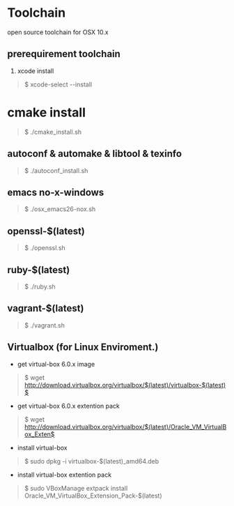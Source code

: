 Toolchain
=========

open source toolchain for OSX 10.x

## prerequirement toolchain
1. xcode install
> $ xcode-select --install

# cmake install
> $ ./cmake_install.sh

## autoconf & automake & libtool & texinfo
> $ ./autoconf_install.sh

## emacs no-x-windows
> $ ./osx_emacs26-nox.sh


## openssl-$(latest)
> $ ./openssl.sh

## ruby-$(latest)
> $ ./ruby.sh

## vagrant-$(latest)
> $ ./vagrant.sh

## Virtualbox (for Linux Enviroment.)
* get virtual-box 6.0.x image
> $ wget http://download.virtualbox.org/virtualbox/$(latest)/virtualbox-$(latest)$
* get virtual-box 6.0.x extention pack
> $ wget http://download.virtualbox.org/virtualbox/$(latest)/Oracle_VM_VirtualBox_Exten$
* install virtual-box 
> $ sudo dpkg -i virtualbox-$(latest)_amd64.deb
* install virtual-box extention pack
> $ sudo VBoxManage extpack install Oracle_VM_VirtualBox_Extension_Pack-$(latest)
